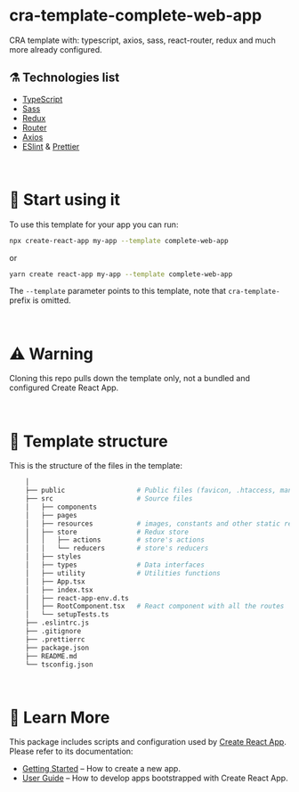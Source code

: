 # cra-template-complete-web-app

CRA template with: typescript, axios, sass, react-router, redux and much more already configured.

## ⚗️ Technologies list

-   [TypeScript](https://www.typescriptlang.org/)
-   [Sass](https://sass-lang.com/)
-   [Redux](https://react-redux.js.org/)
-   [Router](https://reactrouter.com/)
-   [Axios](https://axios-http.com/)
-   [ESlint](https://eslint.org/) & [Prettier](https://prettier.io/)

<br />

# 🚀 Start using it

To use this template for your app you can run:

```sh
npx create-react-app my-app --template complete-web-app
```

or

```sh
yarn create react-app my-app --template complete-web-app
```

The `--template` parameter points to this template, note that `cra-template-` prefix is omitted.

<br />

# ⚠️ Warning

Cloning this repo pulls down the template only, not a bundled and configured Create React App.

<br />

# 🧬 Template structure

This is the structure of the files in the template:

```sh
    │
    ├── public                  # Public files (favicon, .htaccess, manifest, ...)
    ├── src                     # Source files
    │   ├── components
    │   ├── pages
    │   ├── resources           # images, constants and other static resources
    │   ├── store               # Redux store
    │   │   ├── actions         # store's actions
    │   │   └── reducers        # store's reducers
    │   ├── styles
    │   ├── types               # Data interfaces
    │   ├── utility             # Utilities functions
    │   ├── App.tsx
    │   ├── index.tsx
    │   ├── react-app-env.d.ts
    │   ├── RootComponent.tsx   # React component with all the routes
    │   └── setupTests.ts
    ├── .eslintrc.js
    ├── .gitignore
    ├── .prettierrc
    ├── package.json
    ├── README.md
    └── tsconfig.json
```

<br />

# 📖 Learn More

This package includes scripts and configuration used by [Create React App](https://github.com/facebook/create-react-app).\
Please refer to its documentation:

-   [Getting Started](https://facebook.github.io/create-react-app/docs/getting-started) – How to create a new app.
-   [User Guide](https://facebook.github.io/create-react-app/) – How to develop apps bootstrapped with Create React App.
